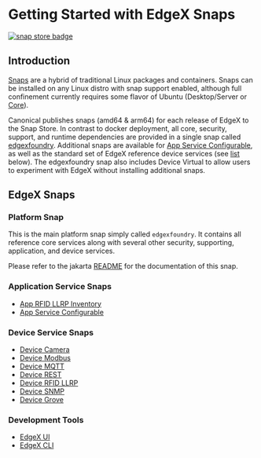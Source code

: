 # Getting Started with EdgeX Snaps

[![snap store badge](https://raw.githubusercontent.com/snapcore/snap-store-badges/master/EN/%5BEN%5D-snap-store-black-uneditable.png)](https://snapcraft.io/edgexfoundry)


## Introduction

[Snaps](https://snapcraft.io/docs) are a hybrid of traditional Linux packages and containers. Snaps can be installed on any
Linux distro with snap support enabled, although full confinement currently requires some flavor of Ubuntu (Desktop/Server
or [Core](https://ubuntu.com/core/docs)).

Canonical publishes snaps (amd64 & arm64) for each release of EdgeX to the Snap Store. In contrast to docker deployment, all core,
security, support, and runtime dependencies are provided in a single snap called [edgexfoundry](https://snapcraft.io/edgexfoundry).
Additional snaps are available for [App Service Configurable](https://snapcraft.io/edgex-app-service-configurable), as well as the
standard set of EdgeX reference device services (see [list](#device-service-snaps) below). The edgexfoundry snap also includes Device Virtual to allow users
to experiment with EdgeX without installing additional snaps.

## EdgeX Snaps

### Platform Snap
This is the main platform snap simply called `edgexfoundry`.
It contains all reference core services along with several other security, supporting, application, and device services.

Please refer to the jakarta [README](https://github.com/edgexfoundry/edgex-go/blob/jakarta/snap/README.md) for the documentation of this snap.

### Application Service Snaps
* [App RFID LLRP Inventory](https://github.com/edgexfoundry/app-rfid-llrp-inventory/blob/v2.1.0/snap/README.md)
* [App Service Configurable](https://github.com/edgexfoundry/app-service-configurable/blob/jakarta/snap/README.md)

### Device Service Snaps
* [Device Camera](https://github.com/edgexfoundry/device-camera-go/blob/v2.1.0/snap/README.md)
* [Device Modbus](https://github.com/edgexfoundry/device-modbus-go/blob/jakarta/snap/README.md)
* [Device MQTT](https://github.com/edgexfoundry/device-mqtt-go/blob/jakarta/snap/README.md)
* [Device REST](https://github.com/edgexfoundry/device-rest-go/blob/jakarta/snap/README.md)
* [Device RFID LLRP](https://github.com/edgexfoundry/device-rfid-llrp-go/blob/v2.1.0/snap/README.md)
* [Device SNMP](https://github.com/edgexfoundry/device-snmp-go/blob/jakarta/snap/README.md)
* [Device Grove](https://snapcraft.io/edgex-device-grove)

### Development Tools
* [EdgeX UI](https://github.com/edgexfoundry/edgex-ui-go/blob/v2.1.0/snap/README.md)
* [EdgeX CLI](https://github.com/edgexfoundry/edgex-cli/blob/v2.1.1-dev.1/snap/README.md)

